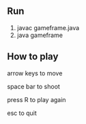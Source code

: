 ## Run
1. javac gameframe.java
2. java gameframe

## How to play
arrow keys to move

space bar to shoot

press R to play again

esc to quit




